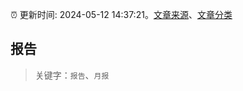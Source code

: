 :alarm_clock: 更新时间: 2024-05-12 14:37:21。[文章来源](/README.md)、[文章分类](/TAGS.md)

## 报告


> 关键字：`报告`、`月报`



